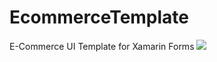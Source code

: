# EcommerceTemplate
 E-Commerce UI Template for Xamarin Forms
<a href='https://codecanyon.net/item/ecommerce-ui-template-for-xamarin-forms/34469842'><img src='https://res.cloudinary.com/dqwntkvge/image/upload/v1635603275/inline_preview_ecommerce_xamarin.png'/></a>
